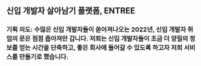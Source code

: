 ## 신입 개발자 살아남기 플랫폼, ENTREE
### 기획 의도: 수많은 신입 개발자들이 쏟아져나오는 2022년, 신입 개발자 취업의 문은 점점 좁아져만 갑니다. 저희는 신입 개발자들이 조금 더 양질의 정보를 얻는 시간을 단축하고, 좋은 회사에 들어갈 수 있도록 하고자 저희 서비스를 만들기로 했습니다.  


